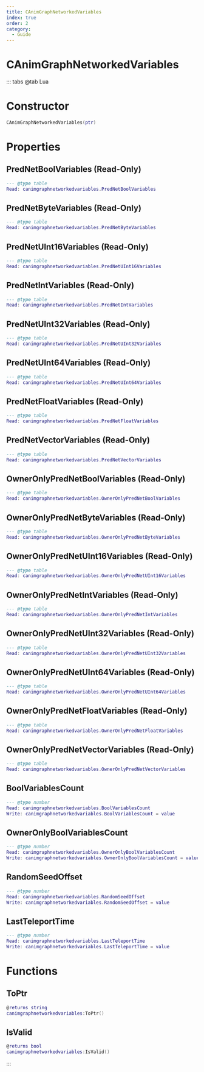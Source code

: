 ```yaml
---
title: CAnimGraphNetworkedVariables
index: true
order: 2
category:
  - Guide
---
```


# CAnimGraphNetworkedVariables

::: tabs
@tab Lua
# Constructor
```lua
CAnimGraphNetworkedVariables(ptr)
```
# Properties
## PredNetBoolVariables (Read-Only)
```lua
--- @type table
Read: canimgraphnetworkedvariables.PredNetBoolVariables
```
## PredNetByteVariables (Read-Only)
```lua
--- @type table
Read: canimgraphnetworkedvariables.PredNetByteVariables
```
## PredNetUInt16Variables (Read-Only)
```lua
--- @type table
Read: canimgraphnetworkedvariables.PredNetUInt16Variables
```
## PredNetIntVariables (Read-Only)
```lua
--- @type table
Read: canimgraphnetworkedvariables.PredNetIntVariables
```
## PredNetUInt32Variables (Read-Only)
```lua
--- @type table
Read: canimgraphnetworkedvariables.PredNetUInt32Variables
```
## PredNetUInt64Variables (Read-Only)
```lua
--- @type table
Read: canimgraphnetworkedvariables.PredNetUInt64Variables
```
## PredNetFloatVariables (Read-Only)
```lua
--- @type table
Read: canimgraphnetworkedvariables.PredNetFloatVariables
```
## PredNetVectorVariables (Read-Only)
```lua
--- @type table
Read: canimgraphnetworkedvariables.PredNetVectorVariables
```
## OwnerOnlyPredNetBoolVariables (Read-Only)
```lua
--- @type table
Read: canimgraphnetworkedvariables.OwnerOnlyPredNetBoolVariables
```
## OwnerOnlyPredNetByteVariables (Read-Only)
```lua
--- @type table
Read: canimgraphnetworkedvariables.OwnerOnlyPredNetByteVariables
```
## OwnerOnlyPredNetUInt16Variables (Read-Only)
```lua
--- @type table
Read: canimgraphnetworkedvariables.OwnerOnlyPredNetUInt16Variables
```
## OwnerOnlyPredNetIntVariables (Read-Only)
```lua
--- @type table
Read: canimgraphnetworkedvariables.OwnerOnlyPredNetIntVariables
```
## OwnerOnlyPredNetUInt32Variables (Read-Only)
```lua
--- @type table
Read: canimgraphnetworkedvariables.OwnerOnlyPredNetUInt32Variables
```
## OwnerOnlyPredNetUInt64Variables (Read-Only)
```lua
--- @type table
Read: canimgraphnetworkedvariables.OwnerOnlyPredNetUInt64Variables
```
## OwnerOnlyPredNetFloatVariables (Read-Only)
```lua
--- @type table
Read: canimgraphnetworkedvariables.OwnerOnlyPredNetFloatVariables
```
## OwnerOnlyPredNetVectorVariables (Read-Only)
```lua
--- @type table
Read: canimgraphnetworkedvariables.OwnerOnlyPredNetVectorVariables
```
## BoolVariablesCount 
```lua
--- @type number
Read: canimgraphnetworkedvariables.BoolVariablesCount
Write: canimgraphnetworkedvariables.BoolVariablesCount = value
```
## OwnerOnlyBoolVariablesCount 
```lua
--- @type number
Read: canimgraphnetworkedvariables.OwnerOnlyBoolVariablesCount
Write: canimgraphnetworkedvariables.OwnerOnlyBoolVariablesCount = value
```
## RandomSeedOffset 
```lua
--- @type number
Read: canimgraphnetworkedvariables.RandomSeedOffset
Write: canimgraphnetworkedvariables.RandomSeedOffset = value
```
## LastTeleportTime 
```lua
--- @type number
Read: canimgraphnetworkedvariables.LastTeleportTime
Write: canimgraphnetworkedvariables.LastTeleportTime = value
```
# Functions
## ToPtr
```lua
@returns string
canimgraphnetworkedvariables:ToPtr()
```
## IsValid
```lua
@returns bool
canimgraphnetworkedvariables:IsValid()
```

:::